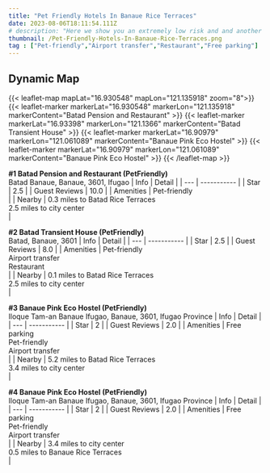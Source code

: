 ```yaml
---
title: "Pet Friendly Hotels In Banaue Rice Terraces"
date: 2023-08-06T18:11:54.111Z
# description: "Here we show you an extremely low risk and and another medium risk approach to earn passive income "
thumbnail: /Pet-Friendly-Hotels-In-Banaue-Rice-Terraces.png
tag : ["Pet-friendly","Airport transfer","Restaurant","Free parking"]
---
```


## Dynamic Map
{{< leaflet-map  mapLat="16.930548" mapLon="121.135918" zoom="8">}}
    {{< leaflet-marker markerLat="16.930548" markerLon="121.135918" markerContent="Batad Pension and Restaurant" >}}
    {{< leaflet-marker markerLat="16.93398" markerLon="121.1366" markerContent="Batad Transient House" >}}
    {{< leaflet-marker markerLat="16.90979" markerLon="121.061089" markerContent="Banaue Pink Eco Hostel" >}}
    {{< leaflet-marker markerLat="16.90979" markerLon="121.061089" markerContent="Banaue Pink Eco Hostel" >}}
{{< /leaflet-map >}}


**#1 Batad Pension and Restaurant (PetFriendly)**<br>Batad Banaue, Banaue, 3601, Ifugao
| Info | Detail |
| --- | ----------- |
| Star | 2.5 |
| Guest Reviews | 10.0 |
| Amenities | Pet-friendly<br> |
| Nearby | 0.3 miles to Batad Rice Terraces<br>2.5 miles to city center<br> |

**#2 Batad Transient House (PetFriendly)**<br>Batad, Banaue, 3601
| Info | Detail |
| --- | ----------- |
| Star | 2.5 |
| Guest Reviews | 8.0 |
| Amenities | Pet-friendly<br>Airport transfer<br>Restaurant<br> |
| Nearby | 0.1 miles to Batad Rice Terraces<br>2.5 miles to city center<br> |

**#3 Banaue Pink Eco Hostel (PetFriendly)**<br>Iloque Tam-an Banaue Ifugao, Banaue, 3601, Ifugao Province
| Info | Detail |
| --- | ----------- |
| Star | 2 |
| Guest Reviews | 2.0 |
| Amenities | Free parking<br>Pet-friendly<br>Airport transfer<br> |
| Nearby | 5.2 miles to Batad Rice Terraces<br>3.4 miles to city center<br> |

**#4 Banaue Pink Eco Hostel (PetFriendly)**<br>Iloque Tam-an Banaue Ifugao, Banaue, 3601, Ifugao Province
| Info | Detail |
| --- | ----------- |
| Star | 2 |
| Guest Reviews | 2.0 |
| Amenities | Free parking<br>Pet-friendly<br>Airport transfer<br> |
| Nearby | 3.4 miles to city center<br>0.5 miles to Banaue Rice Terraces<br> |

